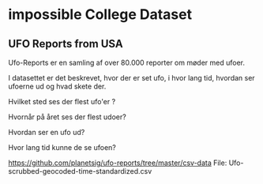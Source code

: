 # impossible College Dataset

## UFO Reports from USA

Ufo-Reports er en samling af over 80.000 reporter om møder med ufoer.

I datasettet er det beskrevet, hvor der er set ufo, i hvor lang tid, hvordan ser ufoerne ud og hvad skete der.

Hvilket sted ses der flest ufo'er ?

Hvornår på året ses der flest udoer?

Hvordan ser en ufo ud?

Hvor lang tid kunne de se ufoen?


https://github.com/planetsig/ufo-reports/tree/master/csv-data
File: Ufo-scrubbed-geocoded-time-standardized.csv


